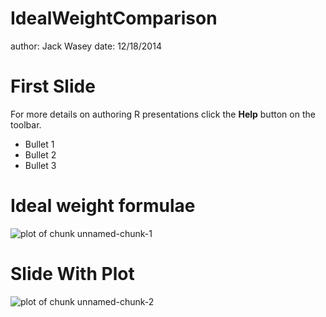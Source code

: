IdealWeightComparison
========================================================
author: Jack Wasey
date: 12/18/2014

First Slide
========================================================

For more details on authoring R presentations click the
**Help** button on the toolbar.

- Bullet 1
- Bullet 2
- Bullet 3

Ideal weight formulae
========================================================

![plot of chunk unnamed-chunk-1](IdealWeightComparison-figure/unnamed-chunk-1-1.png) 

Slide With Plot
========================================================

![plot of chunk unnamed-chunk-2](IdealWeightComparison-figure/unnamed-chunk-2-1.png) 
